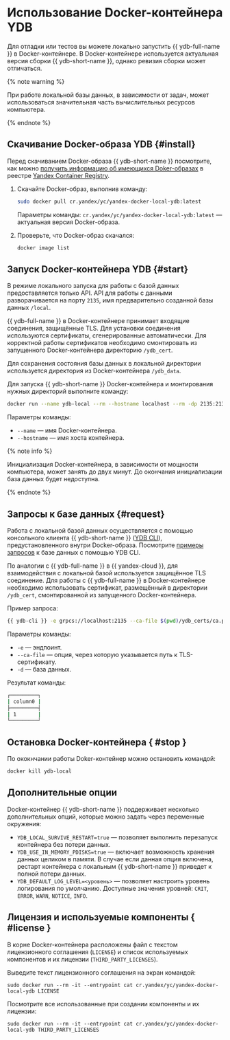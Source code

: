 # Использование Docker-контейнера YDB

Для отладки или тестов вы можете локально запустить {{ ydb-full-name }} в Docker-контейнере. В Docker-контейнере используется актуальная версия сборки {{ ydb-short-name }}, однако ревизия сборки может отличаться.

{% note warning %}

При работе локальной базы данных, в зависимости от задач, может использоваться значительная часть вычислительных ресурсов компьютера.

{% endnote %}



## Скачивание Docker-образа YDB {#install}
   

Перед скачиванием Docker-образа {{ ydb-short-name }} посмотрите, как можно [получить информацию об имеющихся Doker-образах](../../container-registry/operations/docker-image/docker-image-list.md) в реестре [Yandex Container Registry](../../container-registry/).

1. Cкачайте Docker-образ, выполнив команду:

   ```bash
   sudo docker pull cr.yandex/yc/yandex-docker-local-ydb:latest
   ```
  
   Параметры команды:
   `cr.yandex/yc/yandex-docker-local-ydb:latest` — актуальная версия Docker-образа.

1. Проверьте, что Docker-образ скачался:
      
   ```bash
   docker image list
   ```

## Запуск Docker-контейнера YDB {#start}

В режиме локального запуска для работы с базой данных предоставляется только API.
API для работы с данными разворачивается на порту `2135`, имя предварительно созданной базы данных `/local`.

{{ ydb-full-name }} в Docker-контейнере принимает входящие соединения, защищённые TLS. Для установки соединения используются сертификаты, сгенерированные автоматически.
Для корректной работы сертификатов необходимо смонтировать из запущенного Docker-контейнера  директорию `/ydb_cert`.

Для сохранения состояния базы данных в локальной директории используется директория из Docker-контейнера `/ydb_data`.

Для запуска {{ ydb-short-name }} Docker-контейнера и монтирования нужных директорий выполните команду:

```bash
docker run --name ydb-local --rm --hostname localhost --rm -dp 2135:2135 -dp 8765:8765 -v $(pwd)/ydb_certs:/ydb_certs -v $(pwd)/ydb_data:/ydb_data -e YDB_LOCAL_SURVIVE_RESTART=true cr.yandex/yc/yandex-docker-local-ydb:latest
```

Параметры команды:
- `--name` — имя Docker-контейнера.
- `--hostname` — имя хоста контейнера.
   
{% note info %}

Инициализация Docker-контейнера, в зависимости от мощности компьютера, может занять до двух минут. До окончания инициализации база данных будет недоступна.

{% endnote %}

## Запросы к базе данных {#request}

Работа с локальной базой данных осуществляется с помощью консольного клиента {{ ydb-short-name }} ([YDB CLI](../quickstart/examples-ydb-cli.md)), предустановленного внутри Docker-образа. Посмотрите [примеры запросов](../quickstart/examples-ydb-cli.md#examples) к базе данных с помощью YDB CLI.

По аналогии с {{ ydb-full-name }} в {{ yandex-cloud }}, для взаимодействия с локальной базой используется защищённое TLS соединение.
Для работы с {{ ydb-full-name }} в Docker-контейнере необходимо использовать сертификат, размещённый в директории `/ydb_cert`, смонтированной из запущенного Docker-контейнера.

Пример запроса:

```bash
{{ ydb-cli }} -e grpcs://localhost:2135 --ca-file $(pwd)/ydb_certs/ca.pem -d /local table query execute -q 'select 1;'
```

Параметры команды:

- `-e` — эндпоинт.
- `--ca-file` — опция, через которую указывается путь к TLS-сертификату.
- `-d` — база данных.

Результат команды:

```bash
┌─────────┐
| column0 |
├─────────┤
| 1       |
└─────────┘
```

## Остановка Docker-контейнера { #stop }

По ококнчании работы Doker-контейнер можно остановить командой:

```bash
docker kill ydb-local
```

## Дополнительные опции

Docker-контейнер {{ ydb-short-name }} поддерживает несколько дополнительных опций, которые можно задать через переменные окружения:

* `YDB_LOCAL_SURVIVE_RESTART=true` — позволяет выполнить перезапуск контейнера без потери данных.
* `YDB_USE_IN_MEMORY_PDISKS=true` — включает возможность хранения данных целиком в памяти. В случае если данная опция включена, рестарт контейнера с локальным {{ ydb-short-name }} приведет к полной потери данных.
* `YDB_DEFAULT_LOG_LEVEL=<уровень>` — позволяет настроить уровень логирования по умолчанию. Доступные значения уровней: `CRIT`, `ERROR`, `WARN`, `NOTICE`, `INFO`.

## Лицензия и используемые компоненты { #license }

В корне Docker-контейнера расположены файл с текстом лицензионного соглашения (`LICENSE`) и список используемых компонентов и их лицензии (`THIRD_PARTY_LICENSES`). 

Выведите текст лицензионного соглашения на экран командой: 

```
sudo docker run --rm -it --entrypoint cat cr.yandex/yc/yandex-docker-local-ydb LICENSE
```

Посмотрите все использованные при создании компоненты и их лицензии:

```
sudo docker run --rm -it --entrypoint cat cr.yandex/yc/yandex-docker-local-ydb THIRD_PARTY_LICENSES
```